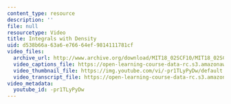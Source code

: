 ```yaml
---
content_type: resource
description: ''
file: null
resourcetype: Video
title: Integrals with Density
uid: d538b66a-63a6-e766-64ef-9814111781cf
video_files:
  archive_url: http://www.archive.org/download/MIT18_02SCF10/MIT18_02SCF10Rec_35_300k.mp4
  video_captions_file: https://open-learning-course-data-rc.s3.amazonaws.com/18-02sc-multivariable-calculus-fall-2010/006bbf4a002a5543ad7ed54a05bff565_-pr1TLyPyDw.vtt
  video_thumbnail_file: https://img.youtube.com/vi/-pr1TLyPyDw/default.jpg
  video_transcript_file: https://open-learning-course-data-rc.s3.amazonaws.com/18-02sc-multivariable-calculus-fall-2010/38fef3191f178572ab49f37e74ca0423_-pr1TLyPyDw.pdf
video_metadata:
  youtube_id: -pr1TLyPyDw
---
```

